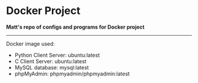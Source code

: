 # Docker Project

**Matt's repo of configs and programs for Docker project**

---

Docker image used:

- Python Client Server: ubuntu:latest
- C Client Server: ubuntu:latest
- MySQL database: mysql:latest
- phpMyAdmin: phpmyadmin/phpmyadmin:latest
